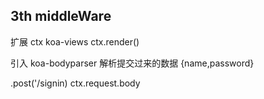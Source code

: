 ## 3th middleWare
扩展 ctx
koa-views 
ctx.render()

引入 koa-bodyparser 解析提交过来的数据 {name,password}

.post('/signin)
ctx.request.body
